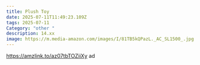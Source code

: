 ```yaml
---
title: Plush Toy
date: 2025-07-11T11:49:23.109Z
tags: 2025-07-11
Category: "other "
description: 14.xx
image: https://m.media-amazon.com/images/I/81TB5kQPazL._AC_SL1500_.jpg
---
```

https://amzlink.to/az07tbTOZiiXy ad
